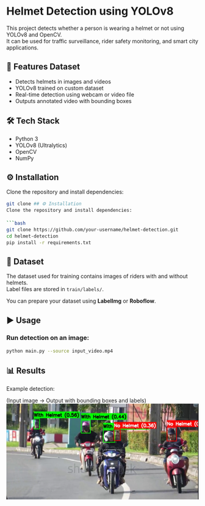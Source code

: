 # Helmet Detection using YOLOv8

This project detects whether a person is wearing a helmet or not using YOLOv8 and OpenCV.  
It can be used for traffic surveillance, rider safety monitoring, and smart city applications.

## 🚀 Features Dataset
- Detects helmets in images and videos
- YOLOv8 trained on custom dataset
- Real-time detection using webcam or video file
- Outputs annotated video with bounding boxes

## 🛠 Tech Stack
- Python 3
- YOLOv8 (Ultralytics)
- OpenCV
- NumPy

## ⚙️ Installation
Clone the repository and install dependencies:

```bash
git clone ## ⚙️ Installation
Clone the repository and install dependencies:

```bash
git clone https://github.com/your-username/helmet-detection.git
cd helmet-detection
pip install -r requirements.txt
```
## 📂 Dataset 
The dataset used for training contains images of riders with and without helmets.  
Label files are stored in `train/labels/`.  

You can prepare your dataset using **LabelImg** or **Roboflow**.

## ▶️ Usage

### Run detection on an image:
```bash
python main.py --source input_video.mp4

```
## 📊 Results
Example detection:

(Input image → Output with bounding boxes and labels)
![image alt](https://github.com/vasanthaReddy768/helmet_detection/blob/5dc55e3e7967bcea3d621f3902c8ca35efc0271d/Screenshot%202025-09-13%20192732.png)

